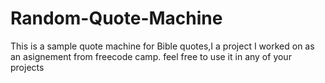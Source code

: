# Random-Quote-Machine
This is a sample quote machine for Bible quotes,I a project I worked on as an asignement from freecode camp.
feel free to use it in any of your projects
